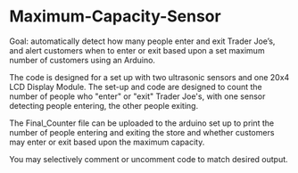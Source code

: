 # Maximum-Capacity-Sensor
Goal: automatically detect how many people enter and exit Trader Joe’s, and alert customers when to enter or exit
based upon a set maximum number of customers using an Arduino.

The code is designed for a set up with two ultrasonic sensors and one 20x4 LCD Display Module. The set-up and code
are designed to count the number of people who "enter" or "exit" Trader Joe's, with one sensor detecting people
entering, the other people exiting.

The Final_Counter file can be uploaded to the arduino set up to print the number of people entering and exiting the
store and whether customers may enter or exit based upon the maximum capacity.

You may selectively comment or uncomment code to match desired output.

